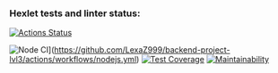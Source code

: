 ### Hexlet tests and linter status:
[![Actions Status](https://github.com/LexaZ999/backend-project-lvl3/workflows/hexlet-check/badge.svg)](https://github.com/LexaZ999/backend-project-lvl3/actions)

![Node CI](https://github.com/LexaZ999/backend-project-lvl3/actions/workflows/nodejs.yml/badge.svg)](https://github.com/LexaZ999/backend-project-lvl3/actions/workflows/nodejs.yml)
[![Test Coverage](https://api.codeclimate.com/v1/badges/f80521c5e5f3404e93e3/test_coverage)](https://codeclimate.com/github/LexaZ999/backend-project-lvl3/test_coverage)
[![Maintainability](https://api.codeclimate.com/v1/badges/f80521c5e5f3404e93e3/maintainability)](https://codeclimate.com/github/LexaZ999/backend-project-lvl3/maintainability)